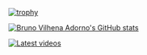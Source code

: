 [![trophy](https://github-profile-trophy.vercel.app/?username=bvadorno)](https://github.com/bvadorno/github-profile-trophy)

[![Bruno Vilhena Adorno's GitHub stats](https://github-readme-stats.vercel.app/api?username=bvadorno)](https://github.com/bvadorno/github-readme-stats)


[![Latest videos](https://img.youtube.com/vi/tc5BAe3MOuQ/0.jpg)](https://www.youtube.com/watch?v=tc5BAe3MOuQ)

<!--
**bvadorno/bvadorno** is a ✨ _special_ ✨ repository because its `README.md` (this file) appears on your GitHub profile.

Here are some ideas to get you started:

- 🔭 I’m currently working on ...
- 🌱 I’m currently learning ...
- 👯 I’m looking to collaborate on ...
- 🤔 I’m looking for help with ...
- 💬 Ask me about ...
- 📫 How to reach me: ...
- 😄 Pronouns: ...
- ⚡ Fun fact: ...
-->
